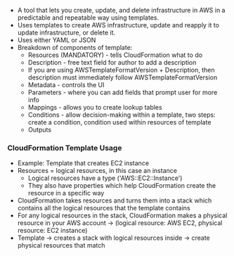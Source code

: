 - A tool that lets you create, update, and delete infrastructure in AWS in a predictable and repeatable way using templates.
- Uses templates to create AWS infrastructure, update and reapply it to update infrastructure, or delete it.
- Uses either YAML or JSON
- Breakdown of components of template:
	- Resources (MANDATORY) - tells CloudFormation what to do 
	- Description - free text field for author to add a description
	- If you are using AWSTemplateFormatVersion + Description, then description must immediately follow AWSTemplateFormatVersion
	- Metadata - controls the UI
	- Parameters - where you can add fields that prompt user for more info
	- Mappings - allows you to create lookup tables
	- Conditions - allow decision-making within a template, two steps: create a condition, condition used within resources of template
	- Outputs
### CloudFormation Template Usage
- Example: Template that creates EC2 instance
- Resources = logical resources, in this case an instance
	- Logical resources have a type ('AWS::EC2::Instance')
	- They also have properties which help CloudFormation create the resource in a specific way
- CloudFormation takes resources and turns them into a stack which contains all the logical resources that the template contains
- For any logical resources in the stack, CloudFormation makes a physical resource in your AWS account -> (logical resource: AWS EC2, physical resource: EC2 instance)
- Template -> creates a stack with logical resources inside -> create physical resources that match 
